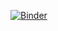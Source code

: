 [![Binder](https://mybinder.org/badge_logo.svg)](https://mybinder.org/v2/gh/zcapkkk/pythondiffraction/HEAD?urlpath=voila%2Frender%2FPropagation_Notebook.ipynb)
